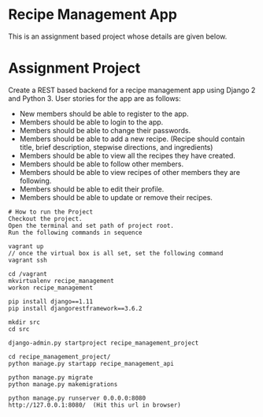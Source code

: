 # Recipe Management App
This is an assignment based project whose details are given below. 

# Assignment Project
Create a REST based backend for a recipe management app using Django 2 and Python 3. User stories for the app are as follows:
* New members should be able to register to the app.
* Members should be able to login to the app.
* Members should be able to change their passwords.
* Members should be able to add a new recipe. (Recipe should contain title, brief description, stepwise directions, and ingredients)
* Members should be able to view all the recipes they have created.
* Members should be able to follow other members.
* Members should be able to view recipes of other members they are following.
* Members should be able to edit their profile.
* Members should be able to update or remove their recipes.

```
# How to run the Project
Checkout the project.
Open the terminal and set path of project root.
Run the following commands in sequence

vagrant up
// once the virtual box is all set, set the following command
vagrant ssh

cd /vagrant
mkvirtualenv recipe_management
workon recipe_management

pip install django==1.11
pip install djangorestframework==3.6.2

mkdir src
cd src

django-admin.py startproject recipe_management_project

cd recipe_management_project/
python manage.py startapp recipe_management_api

python manage.py migrate
python manage.py makemigrations

python manage.py runserver 0.0.0.0:8080
http://127.0.0.1:8080/  (Hit this url in browser)
```
